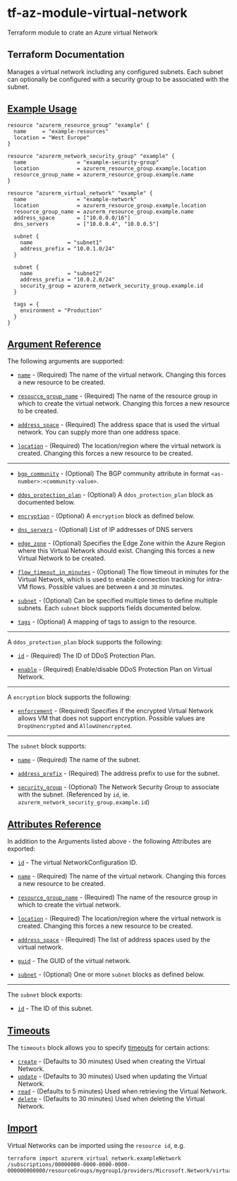 # tf-az-module-virtual-network
Terraform module to crate an Azure virtual Network


## Terraform Documentation

Manages a virtual network including any configured subnets. Each subnet can optionally be configured with a security group to be associated with the subnet.

## [Example Usage](https://registry.terraform.io/providers/hashicorp/azurerm/latest/docs/resources/virtual_network#example-usage)

```
resource "azurerm_resource_group" "example" {
  name     = "example-resources"
  location = "West Europe"
}

resource "azurerm_network_security_group" "example" {
  name                = "example-security-group"
  location            = azurerm_resource_group.example.location
  resource_group_name = azurerm_resource_group.example.name
}

resource "azurerm_virtual_network" "example" {
  name                = "example-network"
  location            = azurerm_resource_group.example.location
  resource_group_name = azurerm_resource_group.example.name
  address_space       = ["10.0.0.0/16"]
  dns_servers         = ["10.0.0.4", "10.0.0.5"]

  subnet {
    name           = "subnet1"
    address_prefix = "10.0.1.0/24"
  }

  subnet {
    name           = "subnet2"
    address_prefix = "10.0.2.0/24"
    security_group = azurerm_network_security_group.example.id
  }

  tags = {
    environment = "Production"
  }
}
```

## [Argument Reference](https://registry.terraform.io/providers/hashicorp/azurerm/latest/docs/resources/virtual_network#argument-reference)

The following arguments are supported:

-   [`name`](https://registry.terraform.io/providers/hashicorp/azurerm/latest/docs/resources/virtual_network#name) - (Required) The name of the virtual network. Changing this forces a new resource to be created.
    
-   [`resource_group_name`](https://registry.terraform.io/providers/hashicorp/azurerm/latest/docs/resources/virtual_network#resource_group_name) - (Required) The name of the resource group in which to create the virtual network. Changing this forces a new resource to be created.
    
-   [`address_space`](https://registry.terraform.io/providers/hashicorp/azurerm/latest/docs/resources/virtual_network#address_space) - (Required) The address space that is used the virtual network. You can supply more than one address space.
    
-   [`location`](https://registry.terraform.io/providers/hashicorp/azurerm/latest/docs/resources/virtual_network#location) - (Required) The location/region where the virtual network is created. Changing this forces a new resource to be created.
    

___

-   [`bgp_community`](https://registry.terraform.io/providers/hashicorp/azurerm/latest/docs/resources/virtual_network#bgp_community) - (Optional) The BGP community attribute in format `<as-number>:<community-value>`.

-   [`ddos_protection_plan`](https://registry.terraform.io/providers/hashicorp/azurerm/latest/docs/resources/virtual_network#ddos_protection_plan) - (Optional) A `ddos_protection_plan` block as documented below.
    
-   [`encryption`](https://registry.terraform.io/providers/hashicorp/azurerm/latest/docs/resources/virtual_network#encryption) - (Optional) A `encryption` block as defined below.
    
-   [`dns_servers`](https://registry.terraform.io/providers/hashicorp/azurerm/latest/docs/resources/virtual_network#dns_servers) - (Optional) List of IP addresses of DNS servers
    

-   [`edge_zone`](https://registry.terraform.io/providers/hashicorp/azurerm/latest/docs/resources/virtual_network#edge_zone) - (Optional) Specifies the Edge Zone within the Azure Region where this Virtual Network should exist. Changing this forces a new Virtual Network to be created.
    
-   [`flow_timeout_in_minutes`](https://registry.terraform.io/providers/hashicorp/azurerm/latest/docs/resources/virtual_network#flow_timeout_in_minutes) - (Optional) The flow timeout in minutes for the Virtual Network, which is used to enable connection tracking for intra-VM flows. Possible values are between `4` and `30` minutes.
    
-   [`subnet`](https://registry.terraform.io/providers/hashicorp/azurerm/latest/docs/resources/virtual_network#subnet) - (Optional) Can be specified multiple times to define multiple subnets. Each `subnet` block supports fields documented below.
    

-   [`tags`](https://registry.terraform.io/providers/hashicorp/azurerm/latest/docs/resources/virtual_network#tags) - (Optional) A mapping of tags to assign to the resource.

___

A `ddos_protection_plan` block supports the following:

-   [`id`](https://registry.terraform.io/providers/hashicorp/azurerm/latest/docs/resources/virtual_network#id) - (Required) The ID of DDoS Protection Plan.
    
-   [`enable`](https://registry.terraform.io/providers/hashicorp/azurerm/latest/docs/resources/virtual_network#enable) - (Required) Enable/disable DDoS Protection Plan on Virtual Network.
    

___

A `encryption` block supports the following:

-   [`enforcement`](https://registry.terraform.io/providers/hashicorp/azurerm/latest/docs/resources/virtual_network#enforcement) - (Required) Specifies if the encrypted Virtual Network allows VM that does not support encryption. Possible values are `DropUnencrypted` and `AllowUnencrypted`.

___

The `subnet` block supports:

-   [`name`](https://registry.terraform.io/providers/hashicorp/azurerm/latest/docs/resources/virtual_network#name) - (Required) The name of the subnet.
    
-   [`address_prefix`](https://registry.terraform.io/providers/hashicorp/azurerm/latest/docs/resources/virtual_network#address_prefix) - (Required) The address prefix to use for the subnet.
    
-   [`security_group`](https://registry.terraform.io/providers/hashicorp/azurerm/latest/docs/resources/virtual_network#security_group) - (Optional) The Network Security Group to associate with the subnet. (Referenced by `id`, ie. `azurerm_network_security_group.example.id`)
    

## [Attributes Reference](https://registry.terraform.io/providers/hashicorp/azurerm/latest/docs/resources/virtual_network#attributes-reference)

In addition to the Arguments listed above - the following Attributes are exported:

-   [`id`](https://registry.terraform.io/providers/hashicorp/azurerm/latest/docs/resources/virtual_network#id) - The virtual NetworkConfiguration ID.
    
-   [`name`](https://registry.terraform.io/providers/hashicorp/azurerm/latest/docs/resources/virtual_network#name) - (Required) The name of the virtual network. Changing this forces a new resource to be created.
    
-   [`resource_group_name`](https://registry.terraform.io/providers/hashicorp/azurerm/latest/docs/resources/virtual_network#resource_group_name) - (Required) The name of the resource group in which to create the virtual network.
    
-   [`location`](https://registry.terraform.io/providers/hashicorp/azurerm/latest/docs/resources/virtual_network#location) - (Required) The location/region where the virtual network is created. Changing this forces a new resource to be created.
    
-   [`address_space`](https://registry.terraform.io/providers/hashicorp/azurerm/latest/docs/resources/virtual_network#address_space) - (Required) The list of address spaces used by the virtual network.
    
-   [`guid`](https://registry.terraform.io/providers/hashicorp/azurerm/latest/docs/resources/virtual_network#guid) - The GUID of the virtual network.
    
-   [`subnet`](https://registry.terraform.io/providers/hashicorp/azurerm/latest/docs/resources/virtual_network#subnet) - (Optional) One or more `subnet` blocks as defined below.
    

___

The `subnet` block exports:

-   [`id`](https://registry.terraform.io/providers/hashicorp/azurerm/latest/docs/resources/virtual_network#id) - The ID of this subnet.

## [Timeouts](https://registry.terraform.io/providers/hashicorp/azurerm/latest/docs/resources/virtual_network#timeouts)

The `timeouts` block allows you to specify [timeouts](https://www.terraform.io/language/resources/syntax#operation-timeouts) for certain actions:

-   [`create`](https://registry.terraform.io/providers/hashicorp/azurerm/latest/docs/resources/virtual_network#create) - (Defaults to 30 minutes) Used when creating the Virtual Network.
-   [`update`](https://registry.terraform.io/providers/hashicorp/azurerm/latest/docs/resources/virtual_network#update) - (Defaults to 30 minutes) Used when updating the Virtual Network.
-   [`read`](https://registry.terraform.io/providers/hashicorp/azurerm/latest/docs/resources/virtual_network#read) - (Defaults to 5 minutes) Used when retrieving the Virtual Network.
-   [`delete`](https://registry.terraform.io/providers/hashicorp/azurerm/latest/docs/resources/virtual_network#delete) - (Defaults to 30 minutes) Used when deleting the Virtual Network.

## [Import](https://registry.terraform.io/providers/hashicorp/azurerm/latest/docs/resources/virtual_network#import)

Virtual Networks can be imported using the `resource id`, e.g.

```
terraform import azurerm_virtual_network.exampleNetwork /subscriptions/00000000-0000-0000-0000-000000000000/resourceGroups/mygroup1/providers/Microsoft.Network/virtualNetworks/myvnet1
```